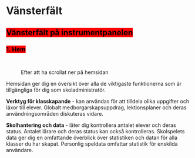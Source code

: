 
# Vänsterfält

## <mark style="background-color:red;">Vänsterfält på instrumentpanelen</mark>

### <mark style="background-color:red;">1. Hem</mark>&#x20;

<figure><img src="../../.gitbook/assets/10.png" alt=""><figcaption></figcaption></figure>

<figure><img src="../../.gitbook/assets/Screenshot 2024-02-29 102011.png" alt=""><figcaption><p>Efter att ha scrollat ner på hemsidan</p></figcaption></figure>

Hemsidan ger dig en översikt över alla de viktigaste funktionerna som är tillgängliga för dig som skoladministratör.&#x20;

**Verktyg för klasskapande** - kan användas för att tilldela olika uppgifter och läxor till elever. Globalt medborgarskapsuppdrag, lektionsplaner och deras användningsområden diskuteras vidare.

**Skolhantering och data** - låter dig kontrollera antalet elever och deras status. Antalet lärare och deras status kan också kontrolleras. Skolspelets data ger dig en omfattande överblick över statistiken och datan för alla klasser du har skapat. Personlig speldata omfattar statistik för enskilda användare. 
